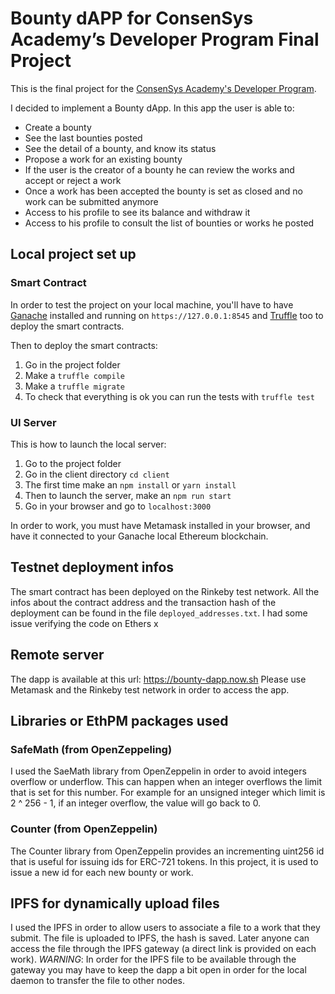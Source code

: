 # Bounty dAPP for ConsenSys Academy’s Developer Program Final Project

This is the final project for the [ConsenSys Academy's Developer Program](https://consensys.net/academy/ondemand/).

I decided to implement a Bounty dApp.
In this app the user is able to: 
* Create a bounty
* See the last bounties posted
* See the detail of a bounty, and know its status
* Propose a work for an existing bounty
* If the user is the creator of a bounty he can review the works and accept or reject a work
* Once a work has been accepted the bounty is set as closed and no work can be submitted anymore
* Access to his profile to see its balance and withdraw it
* Access to his profile to consult the list of bounties or works he posted

## Local project set up
### Smart Contract
In order to test the project on your local machine, you'll have to have [Ganache](https://truffleframework.com/ganache) installed and running on `https://127.0.0.1:8545` and [Truffle](https://truffleframework.com/truffle) too to deploy the smart contracts.

Then to deploy the smart contracts:
1. Go in the project folder
2. Make a `truffle compile`
3. Make a `truffle migrate`
4. To check that everything is ok you can run the tests with `truffle test`

### UI Server
This is how to launch the local server:
1. Go to the project folder
2. Go in the client directory `cd client`
3. The first time make an `npm install` or `yarn install`
4. Then to launch the server, make an `npm run start`
5. Go in your browser and go to `localhost:3000`

In order to work, you must have Metamask installed in your browser, and have it connected to your Ganache local Ethereum blockchain.

## Testnet deployment infos
The smart contract has been deployed on the Rinkeby test network.
All the infos about the contract address and the transaction hash of the deployment can be found in the file `deployed_addresses.txt`.
I had some issue verifying the code on Ethers
x
## Remote server
The dapp is available at this url: https://bounty-dapp.now.sh
Please use Metamask and the Rinkeby test network in order to access the app.

## Libraries or EthPM packages used
### SafeMath (from OpenZeppeling)
I used the SaeMath library from OpenZeppelin in order to avoid integers overflow or underflow.
This can happen when an integer overflows the limit that is set for this number. For example for an unsigned integer which limit is 2 ^ 256 - 1, if an integer overflow, the value will go back to 0.


### Counter (from OpenZeppelin)
The Counter library from OpenZeppelin provides an incrementing uint256 id that is useful 
for issuing ids for ERC-721 tokens.
In this project, it is used to issue a new id for each new bounty or work.


## IPFS for dynamically upload files

I used the IPFS in order to allow users to associate a file to a work that they submit.
The file is uploaded to IPFS, the hash is saved. Later anyone can access the file through the IPFS gateway (a direct link is provided on each work).
*WARNING*: In order for the IPFS file to be available through the gateway you may have to keep the dapp a bit open in order for the local daemon to transfer the file to other nodes.




